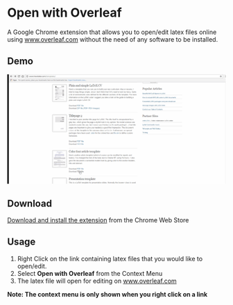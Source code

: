 # Open with Overleaf

A Google Chrome extension that allows you to open/edit latex files online using www.overleaf.com without the need of any software to be installed.

## Demo

![alt text][Demo]

## Download

[Download and install the extension](https://chrome.google.com/webstore/detail/open-with-overleaf/ogkcgcbjhhpamnmaaplbafkmedigofaa) from the Chrome Web Store

## Usage

1. Right Click on the link containing latex files that you would like to open/edit.
2. Select **Open with Overleaf** from the Context Menu
3. The latex file will open for editing on www.overleaf.com

**Note: The context menu is only shown when you right click on a link**


[Demo]: demo.gif "Demo"